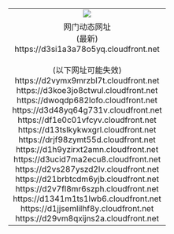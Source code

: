 ﻿<table>
  <tr></tr>
  <tr><td colspan=2 align=center><img src="https://d3si1a3a78o5yq.cloudfront.net/Up/oGate.jpg" /></td></tr>
  <tr><td colspan=2 align=center>网门动态网址<br/>(最新)
<br>https://d3si1a3a78o5yq.cloudfront.net
<br/><br/>(以下网址可能失效)
<br>https://d2vymx9mrzbl7t.cloudfront.net
<br>https://d3koe3jo8ctwul.cloudfront.net
<br>https://dwoqdp682lofo.cloudfront.net
<br>https://d3d48yq64g731v.cloudfront.net
<br>https://df1e0c01vfcyv.cloudfront.net
<br>https://d13tslkykwxgrl.cloudfront.net
<br>https://drjf98zymt55d.cloudfront.net
<br>https://d1h9yzirxt2amn.cloudfront.net
<br>https://d3ucid7ma2ecu8.cloudfront.net
<br>https://d2vs287yszd2lv.cloudfront.net
<br>https://d21brbtcdm6yjb.cloudfront.net
<br>https://d2v7fl8mr6szph.cloudfront.net
<br>https://d1341m1ts1lwb6.cloudfront.net
<br>https://d1jjsemlilhf8y.cloudfront.net
<br>https://d29vm8qxijns2a.cloudfront.net
    </td>
  </tr>
</table>

